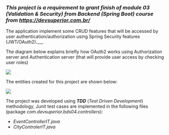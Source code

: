 ### *This project is a requirement to grant finish of module 03 (Validation & Security) from Backend (Spring Boot) course from https://devsuperior.com.br/*

The application implement some CRUD features that will be accessed by user authentication/authorization using Spring Security features (JWT/OAuth2).___

The diagram below explains briefly how OAuth2 works using Authorization server and Authentication server (that will provide user access by checking user roles)

![](https://rgiovann.github.io/image-repo/oauth2.png)

The entities created for this project are shown below:

![](https://rgiovann.github.io/image-repo/diagrama_classe_bds4.png)

The project was developed using ___TDD___ (*Test Driven Development*) methodology, Junit test cases are implemented in the following files (package _com.devsuperior.bds04.controllers_):

-   _EventControllerIT.java_
-   _CityControlerIT.java_
